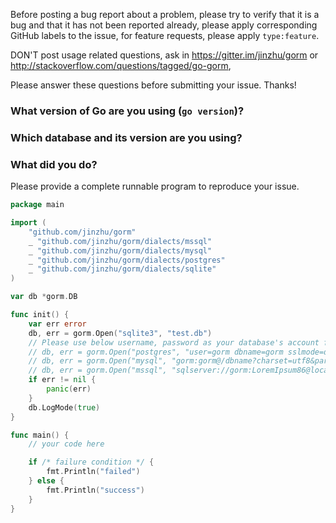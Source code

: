Before posting a bug report about a problem, please try to verify that it is a bug and that it has not been reported already, please apply corresponding GitHub labels to the issue, for feature requests, please apply `type:feature`.

DON'T post usage related questions, ask in https://gitter.im/jinzhu/gorm or http://stackoverflow.com/questions/tagged/go-gorm,

Please answer these questions before submitting your issue. Thanks!



### What version of Go are you using (`go version`)?


### Which database and its version are you using?


### What did you do?

Please provide a complete runnable program to reproduce your issue.

```go
package main

import (
	"github.com/jinzhu/gorm"
	_ "github.com/jinzhu/gorm/dialects/mssql"
	_ "github.com/jinzhu/gorm/dialects/mysql"
	_ "github.com/jinzhu/gorm/dialects/postgres"
	_ "github.com/jinzhu/gorm/dialects/sqlite"
)

var db *gorm.DB

func init() {
	var err error
	db, err = gorm.Open("sqlite3", "test.db")
	// Please use below username, password as your database's account for the script.
	// db, err = gorm.Open("postgres", "user=gorm dbname=gorm sslmode=disable")
	// db, err = gorm.Open("mysql", "gorm:gorm@/dbname?charset=utf8&parseTime=True")
	// db, err = gorm.Open("mssql", "sqlserver://gorm:LoremIpsum86@localhost:1433?database=gorm")
	if err != nil {
		panic(err)
	}
	db.LogMode(true)
}

func main() {
	// your code here

	if /* failure condition */ {
		fmt.Println("failed")
	} else {
		fmt.Println("success")
	}
}
```
